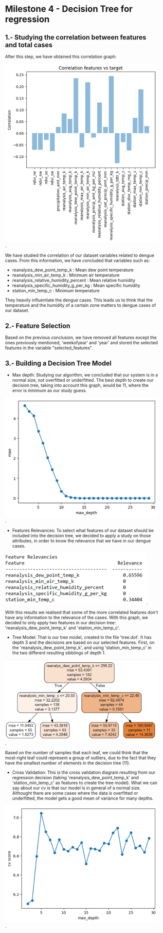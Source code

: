 # Milestone 4 - Decision Tree for regression

## 1.- Studying the correlation between features and total cases

After this step, we have obtained this correlation graph:

![correlation graph](https://github.com/CarlosCordoba96/Machine-Learning-techniques/blob/master/Milestone4/img/correlation.png).

We have studied the correlation of our dataset variables related to dengue cases. From this information, we have concluded that variables such as:

* reanalysis_dew_point_temp_k : Mean dew point temperature
* reanalysis_min_air_temp_k : Minimum air temperature
* reanalysis_relative_humidity_percent : Mean relative humidity
* reanalysis_specific_humidity_g_per_kg : Mean specific humidity
* station_min_temp_c : Minimum temperature

They heavily influentiate the dengue cases. This leads us to think that the temperature and the humidity of a certain zone matters to dengue cases of our dataset.

## 2.- Feature Selection

Based on the previous conclusion, we have removed all features except the ones previously mentioned, 'weekofyear' and 'year' and stored the selected features in the variable "selected_features".

## 3.-  Building a Decision Tree Model 
* Max depth: Studying our algorithm, we concluded that our system is in a normal size, not overfitted or underfitted. The best depth to create our decision tree, taking into account this graph, would be 11, where the error is minimum as our study guess.

![mae](https://github.com/CarlosCordoba96/Machine-Learning-techniques/blob/master/Milestone4/img/mae.png).

* Features Relevances: To select what features of our dataset should be included into the decision tree, we decided to apply a study on those attributes, in order to know the relevance that we have in our dengue cases.

![feature_relevances](https://github.com/CarlosCordoba96/Machine-Learning-techniques/blob/master/Milestone4/img/feature_relevances.PNG).

With this results we realised that some of the more correlated features don't have any information to the relevance of the cases. With this graph, we decided to only apply two features in our decision tree: 'reanalysis_dew_point_temp_k' and 'station_min_temp_c'.

* Tree Model: That is our tree model, created in the file 'tree.dot'. It has depth 3 and the decisions are based on our selected features. First, on the 'reanalysis_dew_point_temp_k', and using 'station_min_temp_c' in the two different resulting sibblings of depth 1.

![decision_tree](https://github.com/CarlosCordoba96/Machine-Learning-techniques/blob/master/Milestone4/img/decission_tree.png).

Based on the number of samples that each leaf, we could think that the most-right leaf could represent a group of outliers, due to the fact that they have the smallest number of elements in the decision tree (11).

* Cross Validation: This is the cross validation diagram resulting from our regression decision (taking 'reanalysis_dew_point_temp_k' and 'station_min_temp_c' as features to create the tree model). What we can say about our cv is that our model is in general of a normal size. Althought there are some cases where the data is overfitted or underfitted, the model gets a good mean of variance for many depths.

![cross_validation](https://github.com/CarlosCordoba96/Machine-Learning-techniques/blob/master/Milestone4/img/cross_validation.png).
